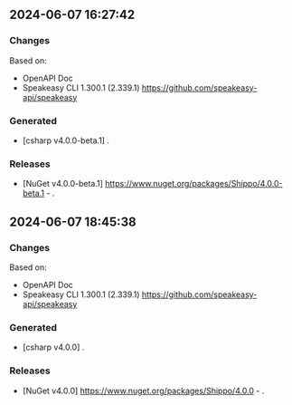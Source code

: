 

## 2024-06-07 16:27:42
### Changes
Based on:
- OpenAPI Doc  
- Speakeasy CLI 1.300.1 (2.339.1) https://github.com/speakeasy-api/speakeasy
### Generated
- [csharp v4.0.0-beta.1] .
### Releases
- [NuGet v4.0.0-beta.1] https://www.nuget.org/packages/Shippo/4.0.0-beta.1 - .

## 2024-06-07 18:45:38
### Changes
Based on:
- OpenAPI Doc  
- Speakeasy CLI 1.300.1 (2.339.1) https://github.com/speakeasy-api/speakeasy
### Generated
- [csharp v4.0.0] .
### Releases
- [NuGet v4.0.0] https://www.nuget.org/packages/Shippo/4.0.0 - .